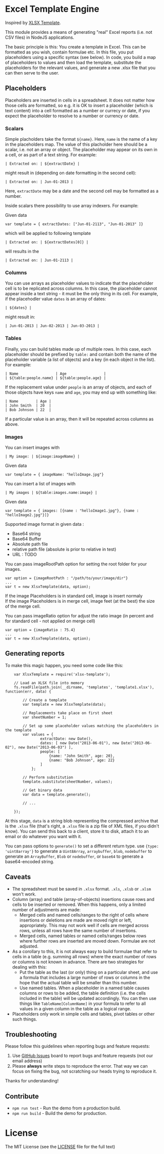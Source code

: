 # Excel Template Engine

Inspired by [XLSX Template](https://github.com/optilude/xlsx-template).

This module provides a means of generating "real" Excel reports (i.e. not CSV
files) in NodeJS applications.

The basic principle is this: You create a template in Excel. This can be
formatted as you wish, contain formulae etc. In this file, you put placeholders
using a specific syntax (see below). In code, you build a map of placeholders
to values and then load the template, substitute the placeholders for the
relevant values, and generate a new .xlsx file that you can then serve to the
user.

## Placeholders

Placeholders are inserted in cells in a spreadsheet. It does not matter how
those cells are formatted, so e.g. it is OK to insert a placeholder (which is
text content) into a cell formatted as a number or currecy or date, if you
expect the placeholder to resolve to a number or currency or date.

### Scalars

Simple placholders take the format `${name}`. Here, `name` is the name of a
key in the placeholders map. The value of this placholder here should be a
scalar, i.e. not an array or object. The placeholder may appear on its own in a
cell, or as part of a text string. For example:

    | Extracted on: | ${extractDate} |

might result in (depending on date formatting in the second cell):

    | Extracted on: | Jun-01-2013 |

Here, `extractDate` may be a date and the second cell may be formatted as a
number.

Inside scalars there possibility to use array indexers.
For example:

Given data

    var template = { extractDates: ["Jun-01-2113", "Jun-01-2013" ]}

which will be applied to following template

    | Extracted on: | ${extractDates[0]} |

will results in the

    | Extracted on: | Jun-01-2113 |

### Columns

You can use arrays as placeholder values to indicate that the placeholder cell
is to be replicated across columns. In this case, the placeholder cannot appear
inside a text string - it must be the only thing in its cell. For example,
if the placehodler value `dates` is an array of dates:

    | ${dates} |

might result in:

    | Jun-01-2013 | Jun-02-2013 | Jun-03-2013 |

### Tables

Finally, you can build tables made up of multiple rows. In this case, each
placeholder should be prefixed by `table:` and contain both the name of the
placeholder variable (a list of objects) and a key (in each object in the list).
For example:

    | Name                 | Age                 |
    | ${table:people.name} | ${table:people.age} |

If the replacement value under `people` is an array of objects, and each of
those objects have keys `name` and `age`, you may end up with something like:

    | Name        | Age |
    | John Smith  | 20  |
    | Bob Johnson | 22  |

If a particular value is an array, then it will be repeated across columns as
above.

### Images

You can insert images with

    | My image: | ${image:imageName} |

Given data

    var template = { imageName: "helloImage.jpg"}

You can insert a list of images with

    | My images | ${table:images.name:image} |

Given data

    var template = { images: [{name : "helloImage1.jpg"}, {name : "helloImage2.jpg"}]}

Supported image format in given data :

- Base64 string
- Base64 Buffer
- Absolute path file
- relative path file (absolute is prior to relative in test)
- URL : TODO

You can pass imageRootPath option for setting the root folder for your images.

    var option = {imageRootPath : "/path/to/your/image/dir"}
    ...
    var t = new XlsxTemplate(data, option);

If the image Placeholders is in standard cell, image is insert normaly  
If the image Placeholders is in merge cell, image feet (at the best) the size of the merge cell.

You can pass imageRatio option for adjust the ratio image (in percent and for standard cell - not applied on merge cell)

    var option = {imageRatio : 75.4}
    ...
    var t = new XlsxTemplate(data, option);

## Generating reports

To make this magic happen, you need some code like this:

```
    var XlsxTemplate = require('xlsx-template');

    // Load an XLSX file into memory
    fs.readFile(path.join(__dirname, 'templates', 'template1.xlsx'), function(err, data) {

        // Create a template
        var template = new XlsxTemplate(data);

        // Replacements take place on first sheet
        var sheetNumber = 1;

        // Set up some placeholder values matching the placeholders in the template
        var values = {
                extractDate: new Date(),
                dates: [ new Date("2013-06-01"), new Date("2013-06-02"), new Date("2013-06-03") ],
                people: [
                    {name: "John Smith", age: 20},
                    {name: "Bob Johnson", age: 22}
                ]
            };

        // Perform substitution
        template.substitute(sheetNumber, values);

        // Get binary data
        var data = template.generate();

        // ...

    });
```

At this stage, `data` is a string blob representing the compressed archive that
is the `.xlsx` file (that's right, a `.xlsx` file is a zip file of XML files,
if you didn't know). You can send this back to a client, store it to disk,
attach it to an email or do whatever you want with it.

You can pass options to `generate()` to set a different return type. use
`{type: 'uint8array'}` to generate a `Uint8Array`, `arraybuffer`, `blob`,
`nodebuffer` to generate an `ArrayBuffer`, `Blob` or `nodebuffer`, or
`base64` to generate a base64-encoded string.

## Caveats

- The spreadsheet must be saved in `.xlsx` format. `.xls`, `.xlsb` or `.xlsm`
  won't work.
- Column (array) and table (array-of-objects) insertions cause rows and cells to
  be inserted or removed. When this happens, only a limited number of
  adjustments are made:
  - Merged cells and named cells/ranges to the right of cells where insertions
    or deletions are made are moved right or left, appropriately. This may
    not work well if cells are merged across rows, unless all rows have the
    same number of insertions.
  - Merged cells, named tables or named cells/ranges below rows where further
    rows are inserted are moved down.
    Formulae are not adjusted.
- As a corollary to this, it is not always easy to build formulae that refer
  to cells in a table (e.g. summing all rows) where the exact number of rows
  or columns is not known in advance. There are two strategies for dealing
  with this:
  - Put the table as the last (or only) thing on a particular sheet, and
    use a formula that includes a large number of rows or columns in the
    hope that the actual table will be smaller than this number.
  - Use named tables. When a placeholder in a named table causes columns or
    rows to be added, the table definition (i.e. the cells included in the
    table) will be updated accordingly. You can then use things like
    `TableName[ColumnName]` in your formula to refer to all values in a given
    column in the table as a logical range.
- Placeholders only work in simple cells and tables, pivot tables or
  other such things.

## Troubleshooting

Please follow this guidelines when reporting bugs and feature requests:

1. Use [GitHub Issues](https://github.com/xuanhoa88/node-xlsx-template-engine/issues) board to report bugs and feature requests (not our email address)
2. Please **always** write steps to reproduce the error. That way we can focus on fixing the bug, not scratching our heads trying to reproduce it.

Thanks for understanding!

## Contribute

- `npm run test` - Run the demo from a production build.
- `npm run build` - Build the demo for production.

# License

The MIT License (see the [LICENSE](https://github.com/xuanhoa88/node-xlsx-template-engine/blob/master/LICENSE) file for the full text)
